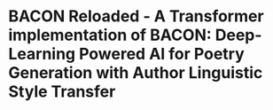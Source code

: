 # BACON Reloaded - A Transformer implementation of BACON: Deep-Learning Powered AI for Poetry Generation with Author Linguistic Style Transfer 

